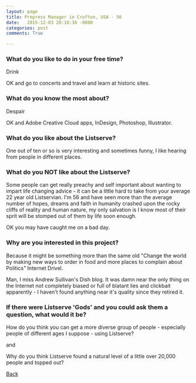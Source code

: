 ```yaml
---
layout: page
title: Prepress Manager in Crofton, USA - 56
date:   2015-12-03 20:16:36 -0800
categories: post
comments: True

---
```


### What do you like to do in your free time?
<p>Drink

OK and go to concerts and travel and learn at historic sites.</p>

### What do you know the most about?
<p>Despair

OK and Adobe Creative Cloud apps, InDesign, Photoshop, Illustrator.</p>

### What do you like about the Listserve?
<p>One out of ten or so is very interesting and sometimes funny, I like hearing from people in different places.</p>

### What do you NOT like about the Listserve?
<p>Some people can get really preachy and self important about wanting to impart life changing advice - it can be a little hard to take from your average 22 year old Listservian. I'm 56 and have seen more than the average number of hopes, dreams and faith in humanity crashed upon the rocky cliffs of reality and human nature, my only salvation is I know most of their sprit will be stomped out of them by life soon enough.

OK you may have caught me on a bad day.</p>

### Why are you interested in this project?
<p>Because it might be something more than the same old "Change the world by making new ways to order in food and more places to complain about Politics" Internet Drivel.

Man, I miss Andrew Sullivan's Dish blog. It was damn near the only thing on the Internet not completely biased or full of blatant lies and clickbait apparently - I haven't found anything near it's quality since they retired it.</p>

### If there were Listserve 'Gods' and you could ask them a question, what would it be?
<p>How do you think you can get a more diverse group of people - especially people of different ages I suppose - using Listserve?

and

Why do you think Listserve found a natural level of a little over 20,000 people and topped out?</p>

[Back][1]

[1]: /responders/all